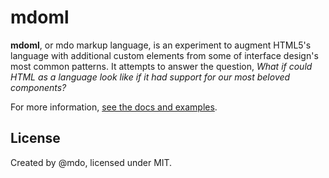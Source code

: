 # mdoml

**mdoml**, or mdo markup language, is an experiment to augment HTML5's language with additional custom elements from some of interface design's most common patterns. It attempts to answer the question, *What if could HTML as a language look like if it had support for our most beloved components?*

For more information, [see the docs and examples](http://mdo.github.io/mdoml).

## License

Created by @mdo, licensed under MIT.
